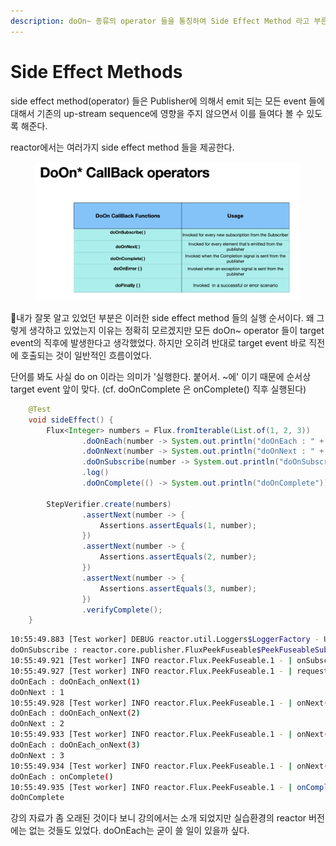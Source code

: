 ```yaml
---
description: doOn~ 종류의 operator 들을 통칭하여 Side Effect Method 라고 부른다. 이를 알아본다.
---
```


# Side Effect Methods

side effect method(operator) 들은 Publisher에 의해서 emit 되는 모든 event 들에 대해서 기존의 up-stream sequence에 영향을 주지 않으면서 이를 들여다 볼 수 있도록 해준다.

reactor에서는 여러가지 side effect method 들을 제공한다.

<figure><img src="../../.gitbook/assets/image (3).png" alt=""><figcaption></figcaption></figure>

내가 잘못 알고 있었던 부분은 이러한 side effect method 들의 실행 순서이다. 왜 그렇게 생각하고 있었는지 이유는 정확히 모르겠지만 모든 doOn\~ operator 들이 target event의 직후에 발생한다고 생각했었다. 하지만 오히려 반대로 target event 바로 직전에 호출되는 것이 일반적인 흐름이었다.

단어를 봐도 사실 do on 이라는 의미가 '실행한다. 붙어서. \~에' 이기 때문에 순서상 target event 앞이 맞다. (cf. doOnComplete 은 onComplete() 직후 실행된다)

```java
    @Test
    void sideEffect() {
        Flux<Integer> numbers = Flux.fromIterable(List.of(1, 2, 3))
                .doOnEach(number -> System.out.println("doOnEach : " + number))
                .doOnNext(number -> System.out.println("doOnNext : " + number))
                .doOnSubscribe(number -> System.out.println("doOnSubscribe : " + number))
                .log()
                .doOnComplete(() -> System.out.println("doOnComplete"));

        StepVerifier.create(numbers)
                .assertNext(number -> {
                    Assertions.assertEquals(1, number);
                })
                .assertNext(number -> {
                    Assertions.assertEquals(2, number);
                })
                .assertNext(number -> {
                    Assertions.assertEquals(3, number);
                })
                .verifyComplete();
    }
```

```bash
10:55:49.883 [Test worker] DEBUG reactor.util.Loggers$LoggerFactory - Using Slf4j logging framework
doOnSubscribe : reactor.core.publisher.FluxPeekFuseable$PeekFuseableSubscriber@2b5f4d54
10:55:49.921 [Test worker] INFO reactor.Flux.PeekFuseable.1 - | onSubscribe([Fuseable] FluxPeekFuseable.PeekFuseableSubscriber)
10:55:49.927 [Test worker] INFO reactor.Flux.PeekFuseable.1 - | request(unbounded)
doOnEach : doOnEach_onNext(1)
doOnNext : 1
10:55:49.928 [Test worker] INFO reactor.Flux.PeekFuseable.1 - | onNext(1)
doOnEach : doOnEach_onNext(2)
doOnNext : 2
10:55:49.933 [Test worker] INFO reactor.Flux.PeekFuseable.1 - | onNext(2)
doOnEach : doOnEach_onNext(3)
doOnNext : 3
10:55:49.934 [Test worker] INFO reactor.Flux.PeekFuseable.1 - | onNext(3)
doOnEach : onComplete()
10:55:49.935 [Test worker] INFO reactor.Flux.PeekFuseable.1 - | onComplete()
doOnComplete

```

강의 자료가 좀 오래된 것이다 보니 강의에서는 소개 되었지만 실습환경의 reactor 버전에는 없는 것들도 있었다. doOnEach는 굳이 쓸 일이 있을까 싶다.
